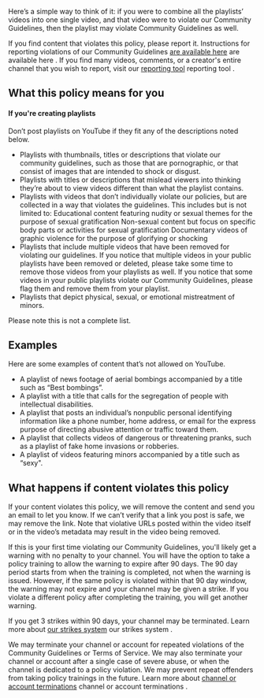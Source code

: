 Here’s a simple way to think of it: if you were to combine all the playlists’ videos into one single video, and that video were to violate our Community Guidelines, then the playlist may violate Community Guidelines as well.

If you find content that violates this policy, please report it. Instructions for reporting violations of our Community Guidelines [are available here](/youtube/answer/2802027) are available here . If you find many videos, comments, or a creator's entire channel that you wish to report, visit our [reporting tool](/youtube/answer/2802027) reporting tool .

## What this policy means for you

#### If you're creating playlists

Don’t post playlists on YouTube if they fit any of the descriptions noted below.

- Playlists with thumbnails, titles or descriptions that violate our community guidelines, such as those that are pornographic, or that consist of images that are intended to shock or disgust.
- Playlists with titles or descriptions that mislead viewers into thinking they’re about to view videos different than what the playlist contains.
- Playlists with videos that don’t individually violate our policies, but are collected in a way that violates the guidelines. This includes but is not limited to: Educational content featuring nudity or sexual themes for the purpose of sexual gratification Non-sexual content but focus on specific body parts or activities for sexual gratification Documentary videos of graphic violence for the purpose of glorifying or shocking
- Playlists that include multiple videos that have been removed for violating our guidelines. If you notice that multiple videos in your public playlists have been removed or deleted, please take some time to remove those videos from your playlists as well. If you notice that some videos in your public playlists violate our Community Guidelines, please flag them and remove them from your playlist.
- Playlists that depict physical, sexual, or emotional mistreatment of minors.

Please note this is not a complete list.

## Examples

Here are some examples of content that’s not allowed on YouTube.

- A playlist of news footage of aerial bombings accompanied by a title such as “Best bombings”.
- A playlist with a title that calls for the segregation of people with intellectual disabilities.
- A playlist that posts an individual’s nonpublic personal identifying information like a phone number, home address, or email for the express purpose of directing abusive attention or traffic toward them.
- A playlist that collects videos of dangerous or threatening pranks, such as a playlist of fake home invasions or robberies.
- A playlist of videos featuring minors accompanied by a title such as “sexy".

## What happens if content violates this policy

If your content violates this policy, we will remove the content and send you an email to let you know. If we can’t verify that a link you post is safe, we may remove the link. Note that violative URLs posted within the video itself or in the video’s metadata may result in the video being removed.

If this is your first time violating our Community Guidelines, you'll likely get a warning with no penalty to your channel. You will have the option to take a policy training to allow the warning to expire after 90 days. The 90 day period starts from when the training is completed, not when the warning is issued. However, if the same policy is violated within that 90 day window, the warning may not expire and your channel may be given a strike. If you violate a different policy after completing the training, you will get another warning.

If you get 3 strikes within 90 days, your channel may be terminated. Learn more about [our strikes system](/youtube/answer/2802032) our strikes system .

We may terminate your channel or account for repeated violations of the Community Guidelines or Terms of Service. We may also terminate your channel or account after a single case of severe abuse, or when the channel is dedicated to a policy violation. We may prevent repeat offenders from taking policy trainings in the future. Learn more about [channel or account terminations](/youtube/answer/2802168) channel or account terminations .